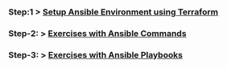 ### Step:1      >  [Setup Ansible Environment using Terraform](1.Ansible-Setup.md)


### Step-2:     >  [Exercises with Ansible Commands](2.Ansible-Commands.md)


### Step-3:     >  [Exercises with Ansible Playbooks](3.Ansible-Playbooks.md)
